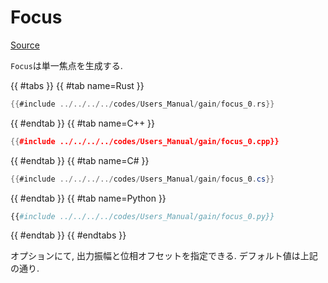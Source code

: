 # Focus
[Source](https://github.com/shinolab/autd3-rs/blob/v33.0.0/autd3/src/datagram/gain/focus.rs)

`Focus`は単一焦点を生成する.


{{ #tabs }}
{{ #tab name=Rust }}
```rust
{{#include ../../../../codes/Users_Manual/gain/focus_0.rs}}
```
{{ #endtab }}
{{ #tab name=C++ }}
```cpp
{{#include ../../../../codes/Users_Manual/gain/focus_0.cpp}}
```
{{ #endtab }}
{{ #tab name=C# }}
```cs
{{#include ../../../../codes/Users_Manual/gain/focus_0.cs}}
```
{{ #endtab }}
{{ #tab name=Python }}
```python
{{#include ../../../../codes/Users_Manual/gain/focus_0.py}}
```
{{ #endtab }}
{{ #endtabs }}

オプションにて, 出力振幅と位相オフセットを指定できる.
デフォルト値は上記の通り.
